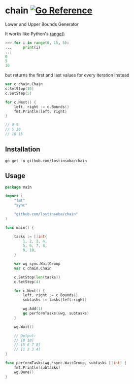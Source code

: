 # chain [![Go Reference](https://pkg.go.dev/badge/github.com/lostinsoba/chain.svg)](https://pkg.go.dev/github.com/lostinsoba/chain)

Lower and Upper Bounds Generator  

It works like Python's [range()](https://docs.python.org/3/library/stdtypes.html#range)
```python
>>> for i in range(0, 15, 5):
...     print(i)
... 
0
5
10
```

but returns the first and last values for every iteration instead

```go
var c chain.Chain
c.SetStop(15)
c.SetStep(5)

for c.Next() {
	left, right := c.Bounds()
	fmt.Println(left, right)
}

// 0 5
// 5 10
// 10 15
```

## Installation

```shell
go get -u github.com/lostinsoba/chain
```

## Usage

```go
package main

import (
	"fmt"
	"sync"

	"github.com/lostinsoba/chain"
)

func main() {

	tasks := []int{
		1, 2, 3, 4,
		5, 6, 7, 8,
		9, 10,
	}

	var wg sync.WaitGroup
	var c chain.Chain

	c.SetStop(len(tasks))
	c.SetStep(4)

	for c.Next() {
		left, right := c.Bounds()
		subtasks := tasks[left:right]

		wg.Add(1)
		go performTasks(&wg, subtasks)
	}

	wg.Wait()

	// Output:
	// [9 10]
	// [5 6 7 8]
	// [1 2 3 4]
}

func performTasks(wg *sync.WaitGroup, subtasks []int) {
	fmt.Println(subtasks)
	wg.Done()
}
```